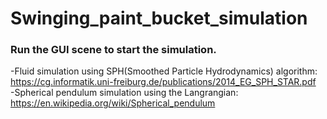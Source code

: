 # Swinging_paint_bucket_simulation<br />
### Run the GUI scene to start the simulation.<br />
-Fluid simulation using SPH(Smoothed Particle Hydrodynamics) algorithm:<br />
        https://cg.informatik.uni-freiburg.de/publications/2014_EG_SPH_STAR.pdf<br />
-Spherical pendulum simulation using the Langrangian:<br />
        https://en.wikipedia.org/wiki/Spherical_pendulum<br />

